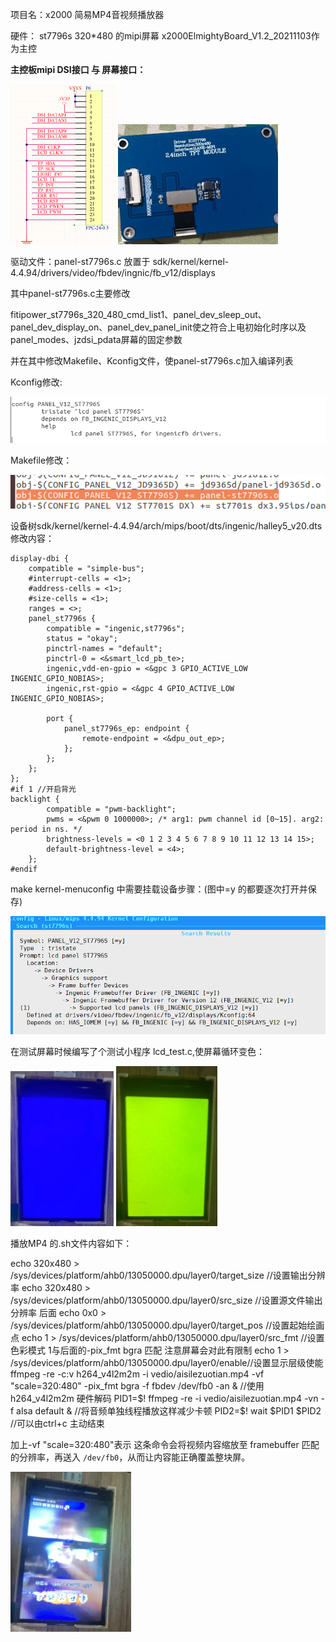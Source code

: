 项目名：x2000 简易MP4音视频播放器

硬件： st7796s 320*480 的mipi屏幕  x2000ElmightyBoard_V1.2_20211103作为主控

**主控板mipi DSI接口 与 屏幕接口：**

<img src="images\image-20250701110023529.png" alt="image-20250701110023529" style="zoom:25%;" />

<img src="images\QQ图片20250627140616.jpg" alt="QQ图片20250627140616" style="zoom: 25%;" />

驱动文件：panel-st7796s.c  放置于 sdk/kernel/kernel-4.4.94/drivers/video/fbdev/ingnic/fb_v12/displays 

其中panel-st7796s.c主要修改 

fitipower_st7796s_320_480_cmd_list1、panel_dev_sleep_out、panel_dev_display_on、panel_dev_panel_init使之符合上电初始化时序以及panel_modes、jzdsi_pdata屏幕的固定参数

并在其中修改Makefile、Kconfig文件，使panel-st7796s.c加入编译列表

Kconfig修改:

![image-20250701114054171](images\image-20250701114054171.png)

Makefile修改：

![image-20250701114602835](images\image-20250701114602835.png)

设备树sdk/kernel/kernel-4.4.94/arch/mips/boot/dts/ingenic/halley5_v20.dts修改内容：

	display-dbi {
		compatible = "simple-bus";
		#interrupt-cells = <1>;
		#address-cells = <1>;
		#size-cells = <1>;
		ranges = <>;
		panel_st7796s {
			compatible = "ingenic,st7796s";
			status = "okay";
			pinctrl-names = "default";
			pinctrl-0 = <&smart_lcd_pb_te>;
			ingenic,vdd-en-gpio = <&gpc 3 GPIO_ACTIVE_LOW INGENIC_GPIO_NOBIAS>;
			ingenic,rst-gpio = <&gpc 4 GPIO_ACTIVE_LOW INGENIC_GPIO_NOBIAS>;
	
			port {
				panel_st7796s_ep: endpoint {
					remote-endpoint = <&dpu_out_ep>;
				};
			};
		};
	};
	#if 1 //开启背光
	backlight {
			compatible = "pwm-backlight";
			pwms = <&pwm 0 1000000>; /* arg1: pwm channel id [0~15]. arg2: period in ns. */
			brightness-levels = <0 1 2 3 4 5 6 7 8 9 10 11 12 13 14 15>;
			default-brightness-level = <4>;
		};
	#endif
make kernel-menuconfig 中需要挂载设备步骤：(图中=y 的都要逐次打开并保存)

![image-20250701124138466](images\image-20250701124138466.png)

在测试屏幕时候编写了个测试小程序 lcd_test.c,使屏幕循环变色：

<img src="images\微信图片_20250701124412.jpg" alt="微信图片_20250701124412" style="zoom:25%;" />

<img src="images\微信图片_20250701124423.jpg" alt="微信图片_20250701124423" style="zoom:25%;" />

播放MP4 的.sh文件内容如下：

echo 320x480 > /sys/devices/platform/ahb0/13050000.dpu/layer0/target_size //设置输出分辨率
echo 320x480 > /sys/devices/platform/ahb0/13050000.dpu/layer0/src_size //设置源文件输出分辨率 后面
echo 0x0 > /sys/devices/platform/ahb0/13050000.dpu/layer0/target_pos //设置起始绘画点
echo 1 > /sys/devices/platform/ahb0/13050000.dpu/layer0/src_fmt //设置色彩模式 1与后面的-pix_fmt bgra 匹配    注意屏幕会对此有限制
echo 1 > /sys/devices/platform/ahb0/13050000.dpu/layer0/enable//设置显示层级使能
ffmpeg -re -c:v h264_v4l2m2m -i vedio/aisilezuotian.mp4  -vf "scale=320:480" -pix_fmt bgra -f fbdev /dev/fb0 -an & //使用h264_v4l2m2m 硬件解码
PID1=$!
ffmpeg -re -i vedio/aisilezuotian.mp4 -vn -f alsa default &  //将音频单独线程播放这样减少卡顿
PID2=$!
wait $PID1 $PID2 //可以由ctrl+c 主动结束

加上-vf "scale=320:480"表示 这条命令会将视频内容缩放至 framebuffer 匹配的分辨率，再送入 `/dev/fb0`，从而让内容能正确覆盖整块屏。

<img src="images\微信图片_20250701132418.jpg" alt="微信图片_20250701132418" style="zoom:25%;" />





